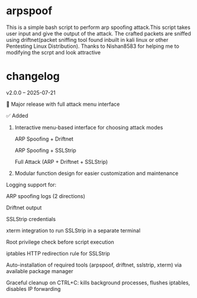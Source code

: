 # arpspoof

This is a simple bash script to perform arp spoofing attack.This script takes user input and give the output of the attack. The crafted packets are sniffed using driftnet(packet sniffing tool found inbuilt in kali linux or other Pentesting Linux Distribution). Thanks to Nishan8583 for helping me to modifying the scrpt and look attractive 

# changelog 
v2.0.0 – 2025-07-21

🎉 Major release with full attack menu interface

✅ Added

1. Interactive menu-based interface for choosing attack modes

    ARP Spoofing + Driftnet

    ARP Spoofing + SSLStrip

    Full Attack (ARP + Driftnet + SSLStrip)

2. Modular function design for easier customization and maintenance

Logging support for:

ARP spoofing logs (2 directions)

Driftnet output

SSLStrip credentials

xterm integration to run SSLStrip in a separate terminal

Root privilege check before script execution

iptables HTTP redirection rule for SSLStrip

Auto-installation of required tools (arpspoof, driftnet, sslstrip, xterm) via available package manager

Graceful cleanup on CTRL+C: kills background processes, flushes iptables, disables IP forwarding

